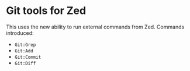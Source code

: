 Git tools for Zed
=================

This uses the new ability to run external commands from Zed. Commands introduced:

* `Git:Grep`
* `Git:Add`
* `Git:Commit`
* `Git:Diff`
